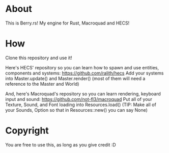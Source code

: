 # About
 This is Berry.rs! My engine for Rust, Macroquad and HECS!

# How
 Clone this repository and use it!
 
 Here's HECS' repository so you can learn how to spawn and use entities, components and systems: https://github.com/ralith/hecs
 Add your systems into Master.update() and Master.render() (most of them will need a reference to the Master and World)
 
 And, here's Macroquad's repository so you can learn rendering, keyboard input and sound: https://github.com/not-fl3/macroquad
 Put all of your Texture, Sound, and Font loading into Resources.load()
 (TIP: Make all of your Sounds, Option<Sound> so that in Resources::new() you can say None)

# Copyright
 You are free to use this, as long as you give credit :D
